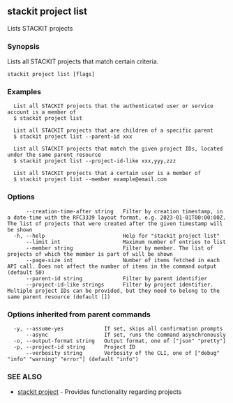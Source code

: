 ## stackit project list

Lists STACKIT projects

### Synopsis

Lists all STACKIT projects that match certain criteria.

```
stackit project list [flags]
```

### Examples

```
  List all STACKIT projects that the authenticated user or service account is a member of
  $ stackit project list

  List all STACKIT projects that are children of a specific parent
  $ stackit project list --parent-id xxx

  List all STACKIT projects that match the given project IDs, located under the same parent resource
  $ stackit project list --project-id-like xxx,yyy,zzz

  List all STACKIT projects that a certain user is a member of
  $ stackit project list --member example@email.com
```

### Options

```
      --creation-time-after string   Filter by creation timestamp, in a date-time with the RFC3339 layout format, e.g. 2023-01-01T00:00:00Z. The list of projects that were created after the given timestamp will be shown
  -h, --help                         Help for "stackit project list"
      --limit int                    Maximum number of entries to list
      --member string                Filter by member. The list of projects of which the member is part of will be shown
      --page-size int                Number of items fetched in each API call. Does not affect the number of items in the command output (default 50)
      --parent-id string             Filter by parent identifier
      --project-id-like strings      Filter by project identifier. Multiple project IDs can be provided, but they need to belong to the same parent resource (default [])
```

### Options inherited from parent commands

```
  -y, --assume-yes             If set, skips all confirmation prompts
      --async                  If set, runs the command asynchronously
  -o, --output-format string   Output format, one of ["json" "pretty"]
  -p, --project-id string      Project ID
      --verbosity string       Verbosity of the CLI, one of ["debug" "info" "warning" "error"] (default "info")
```

### SEE ALSO

* [stackit project](./stackit_project.md)	 - Provides functionality regarding projects

